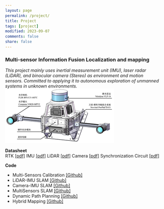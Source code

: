 ```yaml
---
layout: page
permalink: /project/
title: Project
tags: [project]
modified: 2023-09-07
comments: false
share: false
---
```


### <b> Multi-sensor Information Fusion Localization and mapping</b><br>
<i>This project mainly uses inertial measurement unit (IMU), laser radar (LiDAR), and binocular camera (Stereo) as environment and motion sensors. Committed to applying it to autonomous exploration of unmanned systems in unknown environments.</i><br>
<img src="../images/MultiSensorsCapture.png"> <br> 

  
<b>Datasheet</b><br>
RTK <a href="../project/CHC® CGI-430厘米级组合导航系统用户手册-20230130.pdf" class="textlink" target="_blank">[pdf]</a>
IMU <a href="../project/CH10X_um_cn.pdf" class="textlink" target="_blank">[pdf]</a>
LiDAR <a href="../project/63-9243 REV D MANUAL,USERS,VLP-16.pdf" class="textlink" target="_blank">[pdf]</a>
Camera <a href="../project/FLIR-BFLY-U3-23H.pdf" class="textlink" target="_blank">[pdf]</a>
Synchronization Circuit <a href="../project/FLIR-BFLY-U3-23H.pdf" class="textlink" target="_blank">[pdf]</a>
<br>


<b>Code</b><br>
* Multi-Sensors Calibration <a href="https://github.com/canyilu/tproduct" class="textlink" target="_blank">[Github]</a><br>
* LiDAR-IMU SLAM <a href="https://github.com/canyilu/tproduct" class="textlink" target="_blank">[Github]</a> <br>
* Camera-IMU SLAM <a href="https://github.com/canyilu/tproduct" class="textlink" target="_blank">[Github]</a><br>
* MultiSensors SLAM <a href="https://github.com/canyilu/tproduct" class="textlink" target="_blank">[Github]</a><br>
* Dynamic Path Planning <a href="https://github.com/canyilu/tproduct" class="textlink" target="_blank">[Github]</a><br>
* Hybrid Mapping <a href="https://github.com/canyilu/tproduct" class="textlink" target="_blank">[Github]</a><br>
  
  



